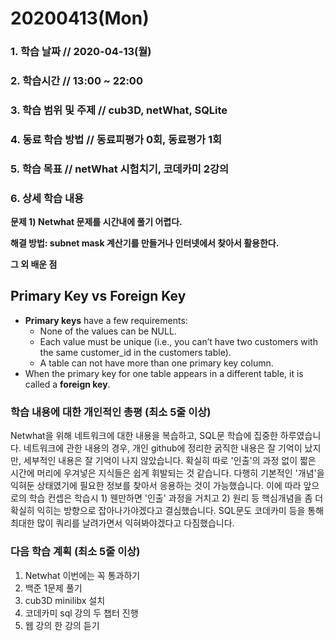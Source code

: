 # 20200413\(Mon\)

### 1. 학습 날짜 // 2020-04-13\(월\)

### 2. 학습시간 // 13:00 ~ 22:00

### 3. 학습 범위 및 주제 // cub3D, netWhat, SQLite

### 4. 동료 학습 방법 // 동료피평가 0회, 동료평가 1회

### 5. 학습 목표 // netWhat 시험치기, 코데카미 2강의

### 6. 상세 학습 내용

**문제 1\) Netwhat 문제를 시간내에 풀기 어렵다.**

**해결 방법: subnet mask 계산기를 만들거나 인터넷에서 찾아서 활용한다.**

**그 외 배운 점**

## Primary Key vs Foreign Key

* **Primary keys** have a few requirements:
  * None of the values can be NULL.
  * Each value must be unique \(i.e., you can’t have two customers with the same customer\_id in the customers table\).
  * A table can not have more than one primary key column.
* When the primary key for one table appears in a different table, it is called a **foreign key**.

### 학습 내용에 대한 개인적인 총평 \(최소 5줄 이상\)

Netwhat을 위해 네트워크에 대한 내용을 복습하고, SQL문 학습에 집중한 하루였습니다. 네트워크에 관한 내용의 경우, 개인 github에 정리한 굵직한 내용은 잘 기억이 났지만, 세부적인 내용은 잘 기억이 나지 않았습니다. 확실히 따로 '인출'의 과정 없이 짧은 시간에 머리에 우겨넣은 지식들은 쉽게 휘발되는 것 같습니다. 다행히 기본적인 '개념'을 익혀둔 상태였기에 필요한 정보를 찾아서 응용하는 것이 가능했습니다. 이에 따라 앞으로의 학습 컨셉은 학습시 1\) 웬만하면 '인출' 과정을 거치고 2\) 원리 등 핵심개념을 좀 더 확실히 익히는 방향으로 잡아나가야겠다고 결심했습니다. SQL문도 코데카미 등을 통해 최대한 많이 쿼리를 날려가면서 익혀봐야겠다고 다짐했습니다.

### 다음 학습 계획 \(최소 5줄 이상\)

1. Netwhat 이번에는 꼭 통과하기
2. 백준 1문제 풀기
3. cub3D minilibx 설치
4. 코데카미 sql 강의 두 챕터 진행
5. 웹 강의 한 강의 듣기

